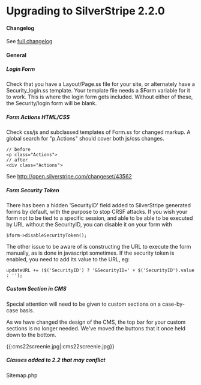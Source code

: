 # Upgrading to SilverStripe 2.2.0

#### Changelog

See [full changelog](http://open.silverstripe.com/wiki/ChangeLog/2.2.0)

#### General

##### Login Form

Check that you have a Layout/Page.ss file for your site, or alternately have a Security_login.ss template.
Your template file needs a $Form variable for it to work. This is where the login form gets included. Without either of these, the Security/login form will be blank.


##### Form Actions HTML/CSS

Check css/js and subclassed templates of Form.ss for changed markup. A global search for "p.Actions" should cover both js/css changes.
~~~ {html}
// before
<p class="Actions">
// after
<div class="Actions">
~~~
See http://open.silverstripe.com/changeset/43562

##### Form Security Token

There has been a hidden 'SecurityID' field added to SilverStripe generated forms by default, with the purpose to stop CRSF attacks. If you wish your form not to be tied to a specific session, and able to be able to be executed by URL without the SecurityID, you can disable it on your form with
~~~ {php}
$form->disableSecurityToken();
~~~

The other issue to be aware of is constructing the URL to execute the form manually, as is done in javascript sometimes. If the security token is enabled, you need to add its value to the URL, eg:
~~~ {js}
updateURL += ($('SecurityID') ? '&SecurityID=' + $('SecurityID').value : '');
~~~

##### Custom Section in CMS

Special attention will need to be given to custom sections on a case-by-case basis.

As we have changed the design of the CMS, the top bar for your custom sections is no longer needed. We've moved the buttons that it once held down to the bottom.

{{:cms22screenie.jpg|:cms22screenie.jpg}}


##### Classes added to 2.2 that may conflict

Sitemap.php
